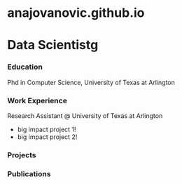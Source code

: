 # anajovanovic.github.io

# Data Scientistg

### Education
Phd in Computer Science, University of Texas at Arlington

### Work Experience
Research Assistant @ University of Texas at Arlington
  - big impact project 1!
  - big impact project 2!

### Projects

### Publications
